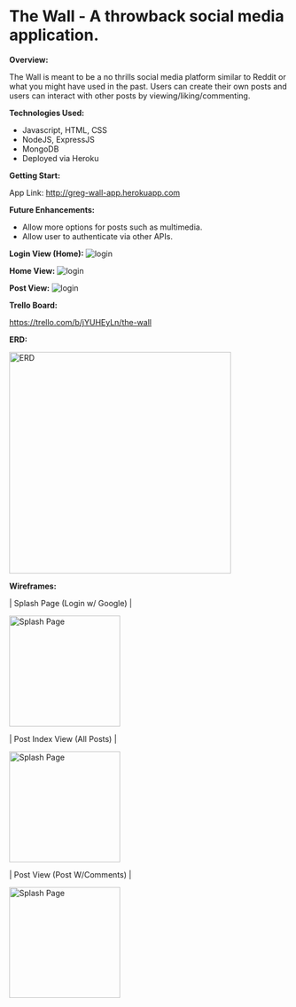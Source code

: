 # The Wall - A throwback social media application.

**Overview:**

The Wall is meant to be a no thrills social media platform similar to Reddit or what you might have used in the past. Users can create their own posts and users can interact with other posts by viewing/liking/commenting.

**Technologies Used:**
 * Javascript, HTML, CSS
 * NodeJS, ExpressJS
 * MongoDB
 * Deployed via Heroku

 **Getting Start:**

 App Link:
 http://greg-wall-app.herokuapp.com

 **Future Enhancements:**
* Allow more options for posts such as multimedia. 
* Allow user to authenticate via other APIs.


**Login View (Home):**
<img src="https://github.com/gregwebb/the-wall/blob/main/public/images/loginhome.png?raw=true" alt ="login">

**Home View:**
<img src="https://github.com/gregwebb/the-wall/blob/main/public/images/home.png?raw=true" alt ="login">

**Post View:**
<img src="https://github.com/gregwebb/the-wall/blob/main/public/images/post.png?raw=true" alt ="login">


**Trello Board:**

https://trello.com/b/jYUHEyLn/the-wall

**ERD:** 

<img src="https://github.com/gregwebb/the-wall/blob/main/public/images/erd.png?raw=true" width=400px alt="ERD">

**Wireframes:** 

| Splash Page (Login w/ Google) | 

<img src="https://github.com/gregwebb/the-wall/blob/main/public/images/splash.jpg?raw=true" width=200px alt="Splash Page">

| Post Index View (All Posts) | 

<img src="https://github.com/gregwebb/the-wall/blob/main/public/images/indexview.jpg?raw=true" width=200px alt="Splash Page">

| Post View (Post W/Comments) |

<img src="https://github.com/gregwebb/the-wall/blob/main/public/images/postview.jpg?raw=true" width=200px alt="Splash Page">
